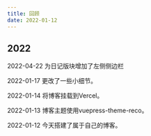 ```yaml
---
title: 回顾
date: 2022-01-12
---
```


## 2022
2022-04-22	为日记版块增加了左侧侧边栏

2022-01-17	更改了一些小细节。

2022-01-14	将博客挂载到Vercel。

2022-01-13	博客主题使用vuepress-theme-reco。

2022-01-12	今天搭建了属于自己的博客。